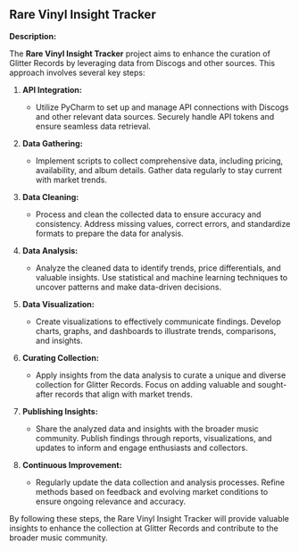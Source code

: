 ## Rare Vinyl Insight Tracker

**Description:**

The **Rare Vinyl Insight Tracker** project aims to enhance the curation of Glitter Records by leveraging data from Discogs and other sources. This approach involves several key steps:

1. **API Integration:**
   - Utilize PyCharm to set up and manage API connections with Discogs and other relevant data sources. Securely handle API tokens and ensure seamless data retrieval.

2. **Data Gathering:**
   - Implement scripts to collect comprehensive data, including pricing, availability, and album details. Gather data regularly to stay current with market trends.

3. **Data Cleaning:**
   - Process and clean the collected data to ensure accuracy and consistency. Address missing values, correct errors, and standardize formats to prepare the data for analysis.

4. **Data Analysis:**
   - Analyze the cleaned data to identify trends, price differentials, and valuable insights. Use statistical and machine learning techniques to uncover patterns and make data-driven decisions.

5. **Data Visualization:**
   - Create visualizations to effectively communicate findings. Develop charts, graphs, and dashboards to illustrate trends, comparisons, and insights.

6. **Curating Collection:**
   - Apply insights from the data analysis to curate a unique and diverse collection for Glitter Records. Focus on adding valuable and sought-after records that align with market trends.

7. **Publishing Insights:**
   - Share the analyzed data and insights with the broader music community. Publish findings through reports, visualizations, and updates to inform and engage enthusiasts and collectors.

8. **Continuous Improvement:**
   - Regularly update the data collection and analysis processes. Refine methods based on feedback and evolving market conditions to ensure ongoing relevance and accuracy.

By following these steps, the Rare Vinyl Insight Tracker will provide valuable insights to enhance the collection at Glitter Records and contribute to the broader music community.
